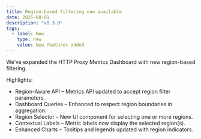 ```yaml
---
title: Region-based filtering now available
date: 2025-08-01
description: "v0.3.0"
tags:
  - label: New
    type: new
    value: New features added
---
```


We’ve expanded the HTTP Proxy Metrics Dashboard with new region-based filtering.

Highlights:
- Region-Aware API – Metrics API updated to accept region filter parameters.
- Dashboard Queries – Enhanced to respect region boundaries in aggregation.
- Region Selector – New UI component for selecting one or more regions.
- Contextual Labels – Metric labels now display the selected region(s).
- Enhanced Charts – Tooltips and legends updated with region indicators.
